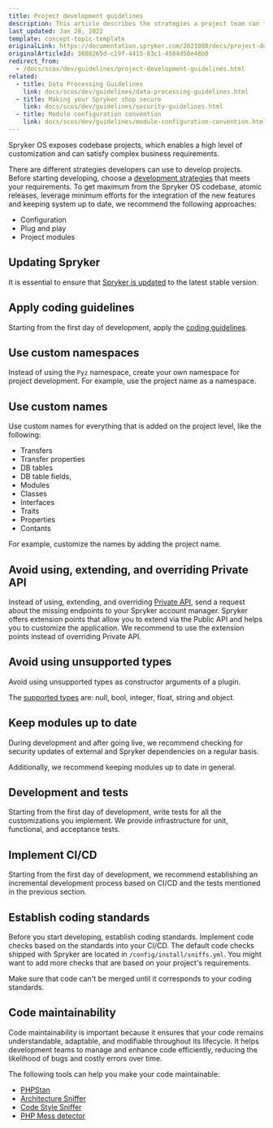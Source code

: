 ```yaml
---
title: Project development guidelines
description: This article describes the strategies a project team can take while building a Spryker-based project.
last_updated: Jan 28, 2022
template: concept-topic-template
originalLink: https://documentation.spryker.com/2021080/docs/project-development-guidelines
originalArticleId: 3608265d-c19f-4415-83c1-4584d50e48b0
redirect_from:
  - /docs/scos/dev/guidelines/project-development-guidelines.html
related:
  - title: Data Processing Guidelines
    link: docs/scos/dev/guidelines/data-processing-guidelines.html
  - title: Making your Spryker shop secure
    link: docs/scos/dev/guidelines/security-guidelines.html
  - title: Module configuration convention
    link: docs/scos/dev/guidelines/module-configuration-convention.html
---
```


Spryker OS exposes codebase projects, which enables a high level of customization and can satisfy  complex business requirements.

There are different strategies developers can use to develop projects. Before starting developing, choose a [development strategies](/docs/dg/dev/backend-development/extend-spryker/development-strategies.html) that meets your requirements. To get maximum from the Spryker OS codebase, atomic releases, leverage minimum efforts for the integration of the new features and keeping system up to date, we recommend the following approaches:
- Configuration
- Plug and play
- Project modules

## Updating Spryker
It is essential to ensure that [Spryker is updated](/docs/dg/dev/updating-spryker/updating-spryker.html) to the latest stable version.

## Apply coding guidelines
Starting from the first day of development, apply the [coding guidelines](/docs/dg/dev/guidelines/coding-guidelines/coding-guidelines.html).

## Use custom namespaces
Instead of using the `Pyz` namespace, create your own namespace for project development. For example, use the project name as a namespace.

## Use custom names
Use custom names for everything that is added on the project level, like the following:
- Transfers
- Transfer properties
- DB tables
- DB table fields,
- Modules
- Classes
- Interfaces
- Traits
- Properties
- Contants

For example, customize the names by adding the project name.

## Avoid using, extending, and overriding Private API
Instead of using, extending, and overriding [Private API](/docs/dg/dev/architecture/module-api/declaration-of-module-apis-public-and-private.html), send a request about the missing endpoints to your Spryker account manager. Spryker offers extension points that allow you to extend via the Public API and helps you to customize the application. We recommend to use the extension points instead of overriding Private API.

## Avoid using unsupported types
Avoid using unsupported types as constructor arguments of a plugin.

The [supported types](/docs/dg/dev/guidelines/keeping-a-project-upgradable/upgradability-guidelines/single-plugin-argument.html#problem-description) are: null, bool, integer, float, string and object.

## Keep modules up to date
During development and after going live, we recommend checking for security updates of external and Spryker dependencies on a regular basis.

Additionally, we recommend keeping modules up to date in general.

## Development and tests
Starting from the first day of development, write tests for all the customizations you implement. We provide infrastructure for unit, functional, and acceptance tests.

## Implement CI/CD
Starting from the first day of development, we recommend establishing an incremental development process based on CI/CD and the tests mentioned in the previous section.

## Establish coding standards
Before you start developing, establish coding standards. Implement code checks based on the standards into your CI/CD. The default code checks shipped with Spryker are located in `/config/install/sniffs.yml`. You might want to add more checks that are based on your project's requirements.

Make sure that code can't be merged until it corresponds to your coding standards.

## Code maintainability
Code maintainability is important because it ensures that your code remains understandable, adaptable, and modifiable throughout its lifecycle. It helps development teams to manage and enhance code efficiently, reducing the likelihood of bugs and costly errors over time.

The following tools can help you make your code maintainable:

- [PHPStan](https://docs.spryker.com/docs/sdk/dev/development-tools/phpstan.html)
- [Architecture Sniffer](https://docs.spryker.com/docs/sdk/dev/development-tools/architecture-sniffer.html)
- [Code Style Sniffer](https://docs.spryker.com/docs/sdk/dev/development-tools/code-sniffer.html)
- [PHP Mess detector](https://github.com/spryker/architecture-sniffer)


<!--More on test infrastructure <link>

How to write the very first project test <link>-->
